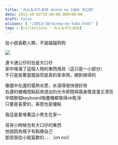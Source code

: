 ```yaml
---
title: 'みんなのたあ坊 minna no tàbò 大口仔'
date: 2013-10-02T20:00:00.000+08:00
draft: false
aliases: [ "/2013/10/minna-no-tabo.html" ]
tags : [collections - みんなのたあ坊]
---
```


從小就喜歡人類，不是貓貓狗狗  

![](/images/minnanotabo131002.jpg)

連卡通公仔的也是大口仔  
家中堆滿了這個人物的東西用具（這只是一小部分）  
不只是放著當擺設而是真的拿來用，絕對捨得的  
  
像圖中左邊的電熱水煲，水滾得很快很好用  
右邊的蠟燭燈點起來透出的光令房間與牆身既浪漫又漂亮  
中間那個keyboard吸塵機都吸得ok乾淨  
只要是喜愛的，甚麼也是優點  
  
我這是愛堆著這小男生在家～  
  
  
哥哥小時候也有大口仔的東西  
他說因為樣子有點像自己  
那麼我從小就喜歡的．．．（oh no!）
